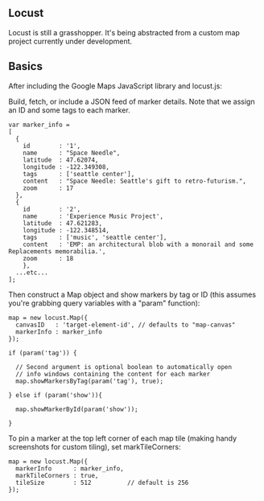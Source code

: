 Locust
------

Locust is still a grasshopper.  It's being abstracted from a custom map project currently under development.

Basics
------

After including the Google Maps JavaScript library and locust.js:

Build, fetch, or include a JSON feed of marker details.  Note that we assign an ID and some tags to each marker.

    var marker_info = 
    [
      {
        id        : '1',
        name      : "Space Needle",
        latitude  : 47.62074,
        longitude : -122.349308,
        tags      : ['seattle center'],
        content   : "Space Needle: Seattle's gift to retro-futurism.",
        zoom      : 17
      },
      {
        id        : '2',
        name      : 'Experience Music Project',
        latitude  : 47.621283,
        longitude : -122.348514,
        tags      : ['music', 'seattle center'],
        content   : 'EMP: an architectural blob with a monorail and some Replacements memorabilia.',
        zoom      : 18
        },
      ...etc...
    ];

Then construct a Map object and show markers by tag or ID (this assumes you're grabbing query variables with a "param" function):

    map = new locust.Map({
      canvasID   : 'target-element-id', // defaults to "map-canvas"
      markerInfo : marker_info
    });

    if (param('tag')) {

      // Second argument is optional boolean to automatically open 
      // info windows containing the content for each marker
      map.showMarkersByTag(param('tag'), true); 

    } else if (param('show')){

      map.showMarkerById(param('show'));

    }

To pin a marker at the top left corner of each map tile (making handy screenshots for custom tiling), set markTileCorners:

    map = new locust.Map({
      markerInfo      : marker_info,
      markTileCorners : true,
      tileSize        : 512          // default is 256
    });
